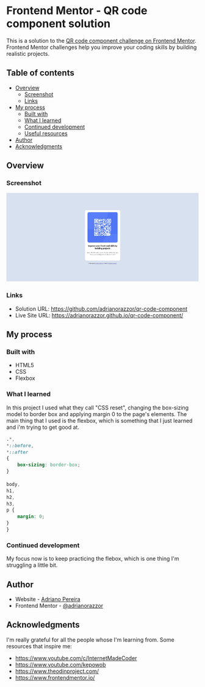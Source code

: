 # Frontend Mentor - QR code component solution

This is a solution to the [QR code component challenge on Frontend Mentor](https://www.frontendmentor.io/challenges/qr-code-component-iux_sIO_H). Frontend Mentor challenges help you improve your coding skills by building realistic projects. 

## Table of contents

- [Overview](#overview)
  - [Screenshot](#screenshot)
  - [Links](#links)
- [My process](#my-process)
  - [Built with](#built-with)
  - [What I learned](#what-i-learned)
  - [Continued development](#continued-development)
  - [Useful resources](#useful-resources)
- [Author](#author)
- [Acknowledgments](#acknowledgments)

## Overview

### Screenshot

![](./screenshot.jpg)

### Links

- Solution URL: https://github.com/adrianorazzor/qr-code-component
- Live Site URL: https://adrianorazzor.github.io/qr-code-component/

## My process

### Built with

- HTML5
- CSS
- Flexbox

### What I learned

In this project I used what they call "CSS reset", changing the box-sizing model to border box and applying margin 0 to the page's elements.
The main thing that I used is the flexbox, which is something that I just learned and i'm trying to get good at.

```css
.*,
*::before,
*::after
{
    box-sizing: border-box;
}

body,
h1,
h2,
h3,
p {
    margin: 0;
}
}
```

### Continued development

My focus now is to keep practicing the flebox, which is one thing I'm struggling a little bit.

## Author

- Website - [Adriano Pereira](https://github.com/adrianorazzor)
- Frontend Mentor - [@adrianorazzor](https://www.frontendmentor.io/profile/adrianorazzor)

## Acknowledgments

I'm really grateful for all the people whose I'm learning from. Some resources that inspire me:
- https://www.youtube.com/c/InternetMadeCoder
- https://www.youtube.com/kepowob
- https://www.theodinproject.com/
- https://www.frontendmentor.io/
